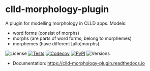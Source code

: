 # clld-morphology-plugin

A plugin for modelling morphology in CLLD apps. Models:
* word forms (consist of morphs)
* morphs (are parts of word forms, belong to morphemes)
* morphemes (have different [allo]morphs)

![License](https://img.shields.io/github/license/fmatter/clld-morphology-plugin)
[![Tests](https://img.shields.io/github/workflow/status/fmatter/clld-morphology-plugin/tests?label=tests)](https://github.com/fmatter/clld-morphology-plugin/actions/workflows/tests.yml)
[![Codecov](https://img.shields.io/codecov/c/github/fmatter/clld-morphology-plugin)](https://app.codecov.io/gh/fmatter/clld-morphology-plugin/)
[![PyPI](https://img.shields.io/pypi/v/clld-morphology-plugin.svg)](https://pypi.org/project/clld-morphology-plugin)
![Versions](https://img.shields.io/pypi/pyversions/clld-morphology-plugin)

* Documentation: https://clld-morphology-plugin.readthedocs.io